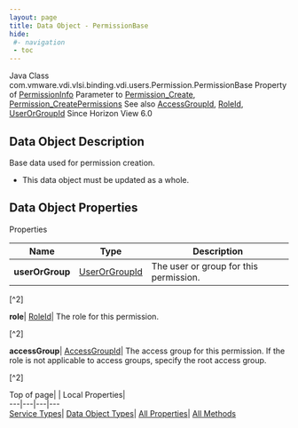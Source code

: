 ```yaml
---
layout: page
title: Data Object - PermissionBase
hide:
 #- navigation
 - toc
---
```






Java Class
    com.vmware.vdi.vlsi.binding.vdi.users.Permission.PermissionBase
Property of
     [PermissionInfo](vdi.users.Permission.PermissionInfo.md#field_detail)
Parameter to
     [Permission_Create](vdi.users.Permission.md#create), [Permission_CreatePermissions](vdi.users.Permission.md#createPermissions)
See also
     [AccessGroupId](vdi.entity.AccessGroupId.md), [RoleId](vdi.entity.RoleId.md), [UserOrGroupId](vdi.entity.UserOrGroupId.md)
Since 
    Horizon View 6.0

## Data Object Description 

Base data used for permission creation. 

  * This data object must be updated as a whole.



## Data Object Properties

Properties

Name |  Type |  Description   
---|---|---  
**userOrGroup**| [UserOrGroupId](vdi.entity.UserOrGroupId.md)|  The user or group for this permission.   


[^2]

  
**role**| [RoleId](vdi.entity.RoleId.md)|  The role for this permission.   


[^2]

  
**accessGroup**| [AccessGroupId](vdi.entity.AccessGroupId.md)|  The access group for this permission. If the role is not applicable to access groups, specify the root access group.   


[^2]

  
  
  
Top of page| | Local Properties|   
---|---|---|---  
[Service Types](index-mo_types.md)| [Data Object Types](index-do_types.md)| [All Properties](index-properties.md)| [All Methods](index-methods.md)  
  
  

